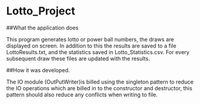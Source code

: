 # Lotto_Project

##What the application does

This program generates lotto or power ball numbers, the draws are displayed on screen. In addition to this the results are saved to a file LottoResults.txt, and the statistics saved in Lotto_Statistics.csv. For every subsequent draw these files are updated with the results.

##How it was developed. 

The IO module (OutPutWriter)is billed using the singleton pattern to reduce the IO operations which are billed in to the constructor and destructor, this pattern should also reduce any conflicts when writing to file.

